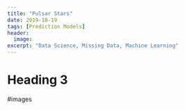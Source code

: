 ```yaml
---
title: "Pulsar Stars"
date: 2019-10-19
tags: [Prediction Models]
header:
  image:
excerpt: "Data Science, Missing Data, Machine Learning"
---
```


# Heading 3

#images

<img src="{{ site.url }}{{ site.baseurl }}/assets/images/p2.jpg" alt="">
